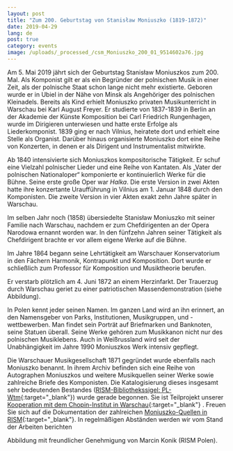 ```yaml
---
layout: post
title: "Zum 200. Geburtstag von Stanisław Moniuszko (1819-1872)"
date: 2019-04-29
lang: de
post: true
category: events
image: /uploads/_processed_/csm_Moniuszko_200_01_9514602a76.jpg
---
```



Am 5. Mai 2019 jährt sich der Geburtstag Stanisław Moniuszkos zum 200. Mal. Als Komponist gilt er als ein Begründer der polnischen Musik in einer Zeit, als der polnische Staat schon lange nicht mehr existierte. Geboren wurde er in Ubiel in der Nähe von Minsk als Angehöriger des polnischen Kleinadels. Bereits als Kind erhielt Moniuszko privaten Musikunterricht in Warschau bei Karl August Freyer. Er studierte von 1837-1839 in Berlin an der Akademie der Künste Komposition bei Carl Friedrich Rungenhagen, wurde im Dirigieren unterwiesen und hatte erste Erfolge als Liederkomponist. 1839 ging er nach Vilnius, heiratete dort und erhielt eine Stelle als Organist. Darüber hinaus organisierte Moniuszko dort eine Reihe von Konzerten, in denen er als Dirigent und Instrumentalist mitwirkte.

Ab 1840 intensivierte sich Moniuszkos kompositorische Tätigkeit. Er schuf eine Vielzahl polnischer Lieder und eine Reihe von Kantaten. Als „Vater der polnischen Nationaloper“ komponierte er kontinuierlich Werke für die Bühne. Seine erste große Oper war _Halka_. Die erste Version in zwei Akten hatte ihre konzertante Uraufführung in Vilnius am 1. Januar 1848 durch den Komponisten. Die zweite Version in vier Akten exakt zehn Jahre später in Warschau.

Im selben Jahr noch (1858) übersiedelte Stanisław Moniuszko mit seiner Familie nach Warschau, nachdem er zum Chefdirigenten an der Opera Narodowa ernannt worden war. In den fünfzehn Jahren seiner Tätigkeit als Chefdirigent brachte er vor allem eigene Werke auf die Bühne.

Im Jahre 1864 begann seine Lehrtätigkeit am Warschauer Konservatorium in den Fächern Harmonik, Kontrapunkt und Komposition. Dort wurde er schließlich zum Professor für Komposition und Musiktheorie berufen.

Er verstarb plötzlich am 4. Juni 1872 an einem Herzinfarkt. Der Trauerzug durch Warschau geriet zu einer patriotischen Massendemonstration (siehe Abbildung).

In Polen kennt jeder seinen Namen. Im ganzen Land wird an ihn erinnert, an den Namensgeber von Parks, Institutionen, Musikgruppen, und -wettbewerben. Man findet sein Porträt auf Briefmarken und Banknoten, seine Statuen überall. Seine Werke gehören zum Musikkanon nicht nur des polnischen Musiklebens. Auch in Weißrussland wird seit der Unabhängigkeit im Jahre 1990 Moniuszkos Werk intensiv gepflegt.

Die Warschauer Musikgesellschaft 1871 gegründet wurde ebenfalls nach Moniuszko benannt. In ihrem Archiv befinden sich eine Reihe von Autographen Moniuszkos und weitere Musikquellen seiner Werke sowie zahlreiche Briefe des Komponisten. Die Katalogisierung dieses insgesamt sehr bedeutenden Bestandes ([RISM-Bibliothekssigel: PL-Wtm](https://opac.rism.info/search?View=rism&siglum=PL-Wtm){:target="_blank"}) wurde gerade begonnen. Sie ist Teilprojekt unserer [Kooperation mit dem Chopin-Institut in Warschau](http://www.rism.info/de/startseite/newsdetails/article/64/close-cooperation-between-rism-the-chopin-institute.html?tx_ttnews%5Byear%5D=2019&tx_ttnews%5Bmonth%5D=02&cHash=66b9823e6c5c8d5c34b8f65de93891ca){:target="_blank"} . Freuen Sie sich auf die Dokumentation der zahlreichen [Moniuszko-Quellen in RISM](https://opac.rism.info/search?View=rism&author=Moniuszko){:target="_blank"}. In regelmäßigen Abständen werden wir vom Stand der Arbeiten berichten

Abbildung mit freundlicher Genehmigung von Marcin Konik (RISM Polen).

<script type="text/javascript">var switchTo5x=true;</script><script type="text/javascript" src="http://w.sharethis.com/button/buttons.js"></script><script type="text/javascript">stLight.options({publisher: "9b601438-1ce1-49d8-bfd7-9cff5df54c17", doNotHash: false, doNotCopy: false, hashAddressBar: false});</script>